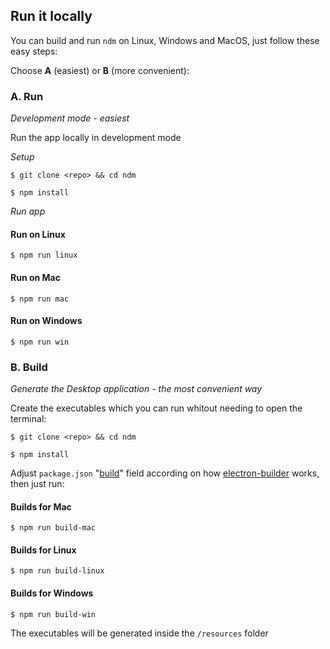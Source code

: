 
## Run it locally 

You can build and run `ndm` on Linux, Windows and MacOS, just follow these easy steps:

Choose **A** (easiest) or **B** (more convenient):


### A. Run 

_Development mode - easiest_

Run the app locally in development mode

_Setup_

`$ git clone <repo> && cd ndm`

`$ npm install`

_Run app_

#### Run on Linux
`$ npm run linux`

#### Run on Mac
`$ npm run mac`

#### Run on Windows
`$ npm run win`


### B. Build 

_Generate the Desktop application - the most convenient way_

Create the executables which you can run whitout needing to open the terminal:

`$ git clone <repo> && cd ndm`

`$ npm install`

Adjust `package.json`  "[build](https://github.com/720kb/ndm/blob/master/package.json)" field according on how [electron-builder](https://github.com/electron-userland/electron-builder) works, then just run:

#### Builds for Mac

`$ npm run build-mac`

#### Builds for Linux

`$ npm run build-linux`

#### Builds for Windows

`$ npm run build-win`

The executables will be generated inside the `/resources` folder

